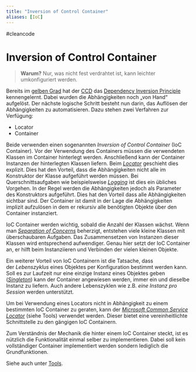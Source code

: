 ```yaml
---
title: "Inversion of Control Container"
aliases: [IoC]
---
```

#cleancode 
# Inversion of Control Container

>**Warum?**
>Nur, was nicht fest verdrahtet ist, kann leichter umkonfiguriert werden.

Bereits im [gelben Grad](/docs/main/CleanCode/Gelber%20Grad) hat der [CCD](docs/main/CleanCode/Clean%20Code%20Developer.md) das [Dependency Inversion Principle](docs/main/CleanCode/Dependency%20Inversion%20Principle.md) kennengelernt. Dabei wurden die Abhängigkeiten noch „von Hand“ aufgelöst. Der nächste logische Schritt besteht nun darin, das Auflösen der Abhängigkeiten zu automatisieren. Dazu stehen zwei Verfahren zur Verfügung:

-   Locator
-   Container

Beide verwenden einen sogenannten _Inversion of Control Container_ (IoC Container). Vor der Verwendung des Containers müssen die verwendeten Klassen im Container hinterlegt werden. Anschließend kann der Container Instanzen der hinterlegten Klassen liefern. Beim _[Locator](Locator)_ geschieht dies explizit. Dies hat den Vorteil, dass die Abhängigkeiten nicht alle im Konstruktor der Klasse aufgeführt werden müssen. Bei Querschnittsaufgaben wie beispielsweise _[Logging](Logging)_ ist dies ein übliches Vorgehen. In der Regel werden die Abhängigkeiten jedoch als Parameter des Konstruktors aufgeführt. Dies hat den Vorteil dass alle Abhängigkeiten sichtbar sind. Der Container ist damit in der Lage die Abhängigkeiten implizit aufzulösen in dem er rekursiv alle benötigten Objekte über den Container instanziert.

IoC Container werden wichtig, sobald die Anzahl der Klassen wächst. Wenn man _[Separation of Concerns](/docs/main/CleanCode/Separation%20of%20Concerns)_ beherzigt, entstehen viele kleine Klassen mit überschaubaren Aufgaben. Das Zusammensetzen von Instanzen dieser Klassen wird entsprechend aufwendiger. Genau hier setzt der IoC Container an, er hilft beim Instanziieren und Verbinden der vielen kleinen Objekte.

Ein weiterer Vorteil von IoC Containern ist die Tatsache, dass der _Lebenszyklus_ eines Objektes per Konfiguration bestimmt werden kann. Soll es zur Laufzeit nur eine einzige Instanz eines Objektes geben (_[Singleton](/docs/main/CleanCode/Singleton)_) kann der Container angewiesen werden, immer ein und dieselbe Instanz zu liefern. Auch andere Lebenszyklen wie z.B. _eine Instanz pro Session_ werden unterstützt.

Um bei Verwendung eines Locators nicht in Abhängigkeit zu einem bestimmten IoC Container zu geraten, kann der _[Microsoft Common Service Locator](Microsoft%20Common%20Service%20Locator)_ (siehe Tools) verwendet werden. Dieser bietet eine vereinheitlichte Schnittstelle zu den gängigen IoC Containern.

Zum Verständnis der Mechanik die hinter einem IoC Container steckt, ist es nützlich die Funktionalität einmal selber zu implementieren. Dabei soll kein vollständiger Container implementiert werden sondern lediglich die Grundfunktionen.

Siehe auch unter [Tools](https://clean-code-developer.de/weitere-infos/werkzeuge/).
